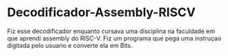 # Decodificador-Assembly-RISCV

Fiz esse decodificador enquanto cursava uma disciplina na faculdade em que aprendi assembly do RISC-V. Fiz um programa que pega uma instruçao digitada pelo usuario e converte ela em Bits.
